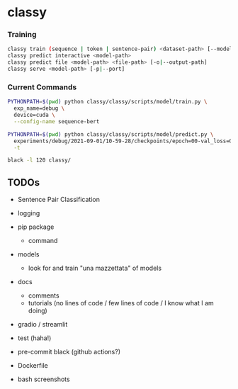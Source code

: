 # classy

### Training

```bash
classy train (sequence | token | sentence-pair) <dataset-path> [--model-name] [--exp-name]
classy predict interactive <model-path>
classy predict file <model-path> <file-path> [-o|--output-path]
classy serve <model-path> [-p|--port]
```

### Current Commands

```bash
PYTHONPATH=$(pwd) python classy/classy/scripts/model/train.py \
  exp_name=debug \
  device=cuda \
  --config-name sequence-bert
```

```bash
PYTHONPATH=$(pwd) python classy/classy/scripts/model/predict.py \
  experiments/debug/2021-09-01/10-59-28/checkpoints/epoch=00-val_loss=0.32.ckpt \
  -t
```

```bash
black -l 120 classy/
```

## TODOs

- Sentence Pair Classification
- logging

- pip package
  - command 

- models
  - look for and train "una mazzettata" of models

- docs
  - comments
  - tutorials (no lines of code / few lines of code / I know what I am doing)
- gradio / streamlit
- test (haha!)
- pre-commit black (github actions?)
- Dockerfile
- bash screenshots
